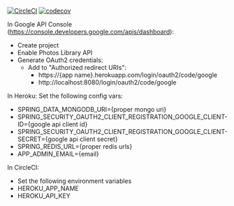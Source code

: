[![CircleCI](https://circleci.com/gh/RNiesler/gphoto-share.svg?style=svg)](https://circleci.com/gh/RNiesler/gphoto-share)
[![codecov](https://codecov.io/gh/RNiesler/gphoto-share/branch/master/graph/badge.svg)](https://codecov.io/gh/RNiesler/gphoto-share)

In Google API Console (https://console.developers.google.com/apis/dashboard):
* Create project
* Enable Photos Library API
* Generate OAuth2 credentials:
    * Add to "Authorized redirect URIs":
        * https://{app name}.herokuapp.com/login/oauth2/code/google
        * http://localhost:8080/login/oauth2/code/google


In Heroku:
Set the following config vars:
* SPRING_DATA_MONGODB_URI={proper mongo uri}
* SPRING_SECURITY_OAUTH2_CLIENT_REGISTRATION_GOOGLE_CLIENT-ID={google api client id}
* SPRING_SECURITY_OAUTH2_CLIENT_REGISTRATION_GOOGLE_CLIENT-SECRET={google api client secret}
* SPRING_REDIS_URL={proper redis urls}
* APP_ADMIN_EMAIL={email}

In CircleCI:
* Set the following environment variables
 * HEROKU_APP_NAME
 * HEROKU_API_KEY